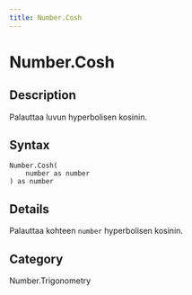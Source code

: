 ```yaml
---
title: Number.Cosh
---
```


# Number.Cosh


## Description

Palauttaa luvun hyperbolisen kosinin.


## Syntax

```powerquery
Number.Cosh(
    number as number
) as number
```


## Details

Palauttaa kohteen <code>number</code> hyperbolisen kosinin.



## Category
Number.Trigonometry
